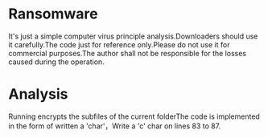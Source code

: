 # Ransomware

It's just a simple computer virus principle analysis.Downloaders should use it carefully.The code just for reference only.Please do not use it for commercial purposes.The author shall not be responsible for the losses caused during the operation.

# Analysis

Running encrypts the subfiles of the current folderThe code is implemented in the form of written a 'char'，Write a 'c' char on lines 83 to 87.
